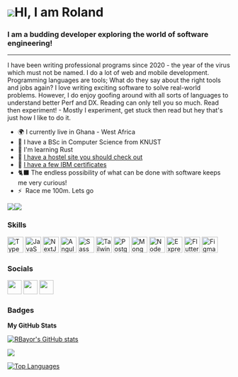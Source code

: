 ![](https://user-images.githubusercontent.com/18350557/176309783-0785949b-9127-417c-8b55-ab5a4333674e.gif)HI, I am Roland
====================================================================================================================================

### I am a budding developer exploring the world of software engineering!
---------------------------------------------------------
I have been writing professional programs since 2020 - the year of the virus which must not be named. I do a lot of web and mobile development. Programming languages are tools; What do they say about the right tools and jobs again? I love writing exciting software to solve real-world problems. However, I do enjoy goofing around with all sorts of languages to understand better Perf and DX. Reading can only tell you so much. Read then experiment! - Mostly I experiment, get stuck then read but hey that's just how I like to do it.

* 🌍 I currently live in Ghana - West Africa
* 📃 I have a BSc in Computer Science from KNUST
* 🧠 I'm learning Rust
* 🏡 [I have a hostel site you should check out][hostel]
* 📃 [I have a few IBM certificates][ibm]
* 🐈‍⬛ The endless possibility of what can be done with software keeps me very curious!
* ⚡  Race me 100m. Lets go

<a href="https://www.github.com/RBayor" target="_blank" rel="noreferrer"><img
src="https://img.shields.io/github/followers/RBayor?logo=github&style=for-the-badge&color=0891b2&labelColor=1c1917" /></a><a href="https://www.twitter.com/TheRealRoland_" target="_blank" rel="noreferrer"><img
src="https://img.shields.io/twitter/follow/TheRealRoland_?logo=twitter&style=for-the-badge&color=0891b2&labelColor=1c1917"
/></a>

### Skills


<p align="left">
<a href="https://www.typescriptlang.org/" target="_blank" rel="noreferrer"><img src="https://raw.githubusercontent.com/danielcranney/readme-generator/main/public/icons/skills/typescript-colored.svg" width="36" height="36" alt="TypeScript" /></a>
<a href="https://developer.mozilla.org/en-US/docs/Web/JavaScript" target="_blank" rel="noreferrer"><img src="https://raw.githubusercontent.com/danielcranney/readme-generator/main/public/icons/skills/javascript-colored.svg" width="36" height="36" alt="JavaScript" /></a>
<a href="https://nextjs.org/docs" target="_blank" rel="noreferrer"><img src="https://raw.githubusercontent.com/danielcranney/readme-generator/main/public/icons/skills/nextjs-colored-dark.svg" width="36" height="36" alt="NextJs" /></a>
<a href="https://angular.io/" target="_blank" rel="noreferrer"><img src="https://raw.githubusercontent.com/danielcranney/readme-generator/main/public/icons/skills/angularjs-colored.svg" width="36" height="36" alt="Angular" /></a>
<a href="https://sass-lang.com/" target="_blank" rel="noreferrer"><img src="https://raw.githubusercontent.com/danielcranney/readme-generator/main/public/icons/skills/sass-colored.svg" width="36" height="36" alt="Sass" /></a>
<a href="https://tailwindcss.com/" target="_blank" rel="noreferrer"><img src="https://raw.githubusercontent.com/danielcranney/readme-generator/main/public/icons/skills/tailwindcss-colored.svg" width="36" height="36" alt="TailwindCSS" /></a>
<a href="https://www.postgresql.org/" target="_blank" rel="noreferrer"><img src="https://raw.githubusercontent.com/danielcranney/readme-generator/main/public/icons/skills/postgresql-colored.svg" width="36" height="36" alt="PostgreSQL" /></a>
<a href="https://www.mongodb.com/" target="_blank" rel="noreferrer"><img src="https://raw.githubusercontent.com/danielcranney/readme-generator/main/public/icons/skills/mongodb-colored.svg" width="36" height="36" alt="MongoDB" /></a>
<a href="https://nodejs.org/en/" target="_blank" rel="noreferrer"><img src="https://raw.githubusercontent.com/danielcranney/readme-generator/main/public/icons/skills/nodejs-colored.svg" width="36" height="36" alt="NodeJS" /></a>
<a href="https://expressjs.com/" target="_blank" rel="noreferrer"><img src="https://raw.githubusercontent.com/danielcranney/readme-generator/main/public/icons/skills/express-colored-dark.svg" width="36" height="36" alt="Express" /></a>
<a href="https://flutter.dev/" target="_blank" rel="noreferrer"><img src="https://raw.githubusercontent.com/danielcranney/readme-generator/main/public/icons/skills/flutter-colored.svg" width="36" height="36" alt="Flutter" /></a>
<a href="https://www.figma.com/" target="_blank" rel="noreferrer"><img src="https://raw.githubusercontent.com/danielcranney/readme-generator/main/public/icons/skills/figma-colored.svg" width="36" height="36" alt="Figma" /></a>
</p>


### Socials

<p align="left"> <a href="https://www.github.com/RBayor" target="_blank" rel="noreferrer"><img src="https://raw.githubusercontent.com/danielcranney/readme-generator/main/public/icons/socials/github-dark.svg" width="32" height="32" /></a> <a href="https://www.linkedin.com/in/roland-bayor" target="_blank" rel="noreferrer"><img src="https://raw.githubusercontent.com/danielcranney/readme-generator/main/public/icons/socials/linkedin.svg" width="32" height="32" /></a> <a href="https://www.twitter.com/TheRealRoland_" target="_blank" rel="noreferrer"><img src="https://raw.githubusercontent.com/danielcranney/readme-generator/main/public/icons/socials/twitter.svg" width="32" height="32" /></a></p>

### Badges

<b>My GitHub Stats</b>

<a href="http://www.github.com/RBayor"><img src="https://github-readme-stats.vercel.app/api?username=RBayor&show_icons=true&hide=&count_private=true&title_color=0891b2&text_color=ffffff&icon_color=0891b2&bg_color=1c1917&hide_border=true&show_icons=true" alt="RBayor's GitHub stats" /></a>

<a href="http://www.github.com/RBayor"><img src="https://github-readme-streak-stats.herokuapp.com/?user=RBayor&stroke=ffffff&background=1c1917&ring=0891b2&fire=0891b2&currStreakNum=ffffff&currStreakLabel=0891b2&sideNums=ffffff&sideLabels=ffffff&dates=ffffff&hide_border=true" /></a>

<a href="https://github.com/RBayor" align="left"><img src="https://github-readme-stats.vercel.app/api/top-langs/?username=RBayor&langs_count=10&title_color=0891b2&text_color=ffffff&icon_color=0891b2&bg_color=1c1917&hide_border=true&locale=en&custom_title=Top%20%Languages" alt="Top Languages" /></a>


[website]: https://platinumdev.netlify.app/
[hostel]: https://hostelhubgh.com/
[ibm]: https://www.credly.com/users/roland-bayor
